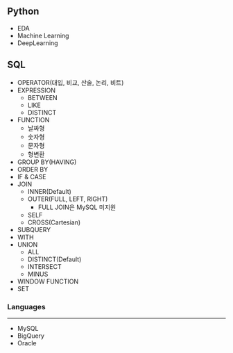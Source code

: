 ## Python
- EDA
- Machine Learning
- DeepLearning

## SQL
- OPERATOR(대입, 비교, 산술, 논리, 비트)
- EXPRESSION
  - BETWEEN
  - LIKE
  - DISTINCT
- FUNCTION
  - 날짜형
  - 숫자형
  - 문자형
  - 형변환
- GROUP BY(HAVING)
- ORDER BY
- IF & CASE
- JOIN
  - INNER(Default)
  - OUTER(FULL, LEFT, RIGHT)
    - FULL JOIN은 MySQL 미지원
  - SELF
  - CROSS(Cartesian)
- SUBQUERY
- WITH
- UNION
  - ALL
  - DISTINCT(Default)
  - INTERSECT
  - MINUS
- WINDOW FUNCTION
- SET

### Languages
---
- MySQL
- BigQuery
- Oracle